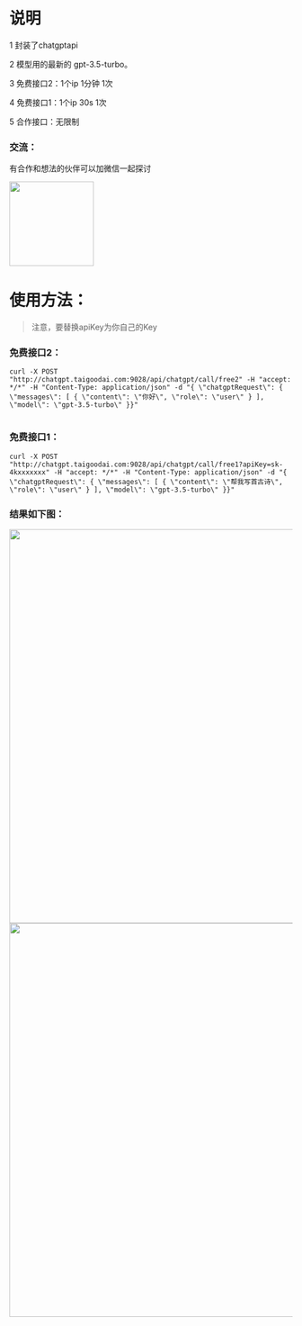 # 说明
1 封装了chatgptapi

2 模型用的最新的 gpt-3.5-turbo。

3 免费接口2：1个ip 1分钟 1次

4 免费接口1：1个ip 30s 1次

5 合作接口：无限制

### 交流：
有合作和想法的伙伴可以加微信一起探讨

 <img src="https://user-images.githubusercontent.com/10082030/222692165-c91396fb-8062-473e-b083-c201fa19e9f1.png" width="150">


# 使用方法：
> 注意，要替换apiKey为你自己的Key
### 免费接口2：
```
curl -X POST "http://chatgpt.taigoodai.com:9028/api/chatgpt/call/free2" -H "accept: */*" -H "Content-Type: application/json" -d "{ \"chatgptRequest\": { \"messages\": [ { \"content\": \"你好\", \"role\": \"user\" } ], \"model\": \"gpt-3.5-turbo\" }}"


```

### 免费接口1：
```
curl -X POST "http://chatgpt.taigoodai.com:9028/api/chatgpt/call/free1?apiKey=sk-4kxxxxxxx" -H "accept: */*" -H "Content-Type: application/json" -d "{ \"chatgptRequest\": { \"messages\": [ { \"content\": \"帮我写首古诗\", \"role\": \"user\" } ], \"model\": \"gpt-3.5-turbo\" }}"
```



### 结果如下图：

 <img src="https://user-images.githubusercontent.com/10082030/222701499-b1b31636-26e9-4489-8a02-19ae1e9c8193.png" width="700">


 <img src="https://user-images.githubusercontent.com/10082030/222691557-e3f95750-9a96-4df6-b259-0c608f9d2dfd.png" width="700">


